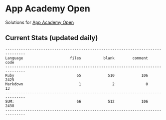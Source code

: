 # App Academy Open
Solutions for [App Academy Open](https://open.appacademy.io)

## Current Stats (updated daily)
```
-------------------------------------------------------------------------------
Language                     files          blank        comment           code
-------------------------------------------------------------------------------
Ruby                            65            510            106           2425
Markdown                         1              2              0             13
-------------------------------------------------------------------------------
SUM:                            66            512            106           2438
-------------------------------------------------------------------------------
```

